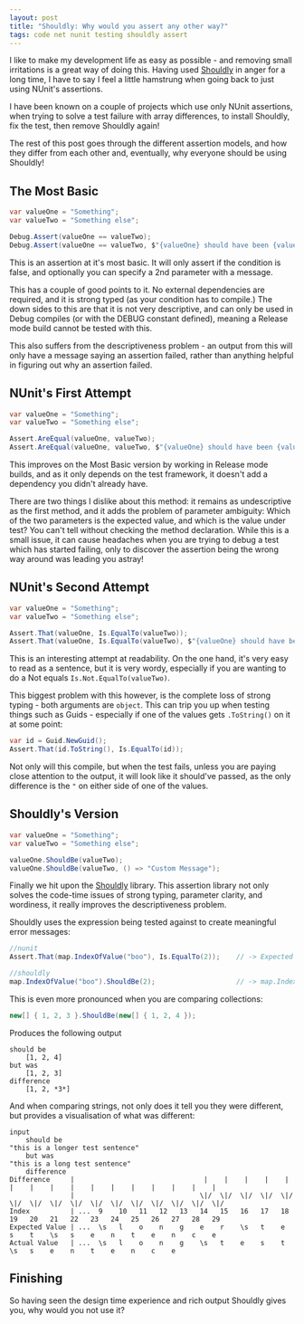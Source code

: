 ```yaml
---
layout: post
title: "Shouldly: Why would you assert any other way?"
tags: code net nunit testing shouldly assert
---
```


I like to make my development life as easy as possible - and removing small irritations is a great way of doing this.  Having used [Shouldly](http://docs.shouldly-lib.net/v2.4.0/docs) in anger for a long time, I have to say I feel a little hamstrung when going back to just using NUnit's assertions.

I have been known on a couple of projects which use only NUnit assertions, when trying to solve a test failure with array differences, to install Shouldly, fix the test, then remove Shouldly again!

The rest of this post goes through the different assertion models, and how they differ from each other and, eventually, why everyone should be using Shouldly!


## The Most Basic

```csharp
var valueOne = "Something";
var valueTwo = "Something else";

Debug.Assert(valueOne == valueTwo);
Debug.Assert(valueOne == valueTwo, $"{valueOne} should have been {valueTwo}");
```

This is an assertion at it's most basic.  It will only assert if the condition is false, and optionally you can specify a 2nd parameter with a message.

This has a couple of good points to it. No external dependencies are required, and it is strong typed (as your condition has to compile.)  The down sides to this are that it is not very descriptive, and can only be used in Debug compiles (or with the DEBUG constant defined), meaning a Release mode build cannot be tested with this.

This also suffers from the descriptiveness problem - an output from this will only have a message saying an assertion failed, rather than anything helpful in figuring out why an assertion failed.

## NUnit's First Attempt
```csharp
var valueOne = "Something";
var valueTwo = "Something else";

Assert.AreEqual(valueOne, valueTwo);
Assert.AreEqual(valueOne, valueTwo, $"{valueOne} should have been {valueTwo}");
```
This improves on the Most Basic version by working in Release mode builds, and as it only depends on the test framework, it doesn't add a dependency you didn't already have.

There are two things I dislike about this method: it remains as undescriptive as the first method, and it adds the problem of parameter ambiguity:  Which of the two parameters is the expected value, and which is the value under test? You can't tell without checking the method declaration.  While this is a small issue, it can cause headaches when you are trying to debug a test which has started failing, only to discover the assertion being the wrong way around was leading you astray!


## NUnit's Second Attempt

```csharp
var valueOne = "Something";
var valueTwo = "Something else";

Assert.That(valueOne, Is.EqualTo(valueTwo));
Assert.That(valueOne, Is.EqualTo(valueTwo), $"{valueOne} should have been {valueTwo}");
```

This is an interesting attempt at readability.  On the one hand, it's very easy to read as a sentence, but it is very wordy, especially if you are wanting to do a Not equals `Is.Not.EqualTo(valueTwo)`.

This biggest problem with this however, is the complete loss of strong typing - both arguments are `object`.  This can trip you up when testing things such as Guids - especially if one of the values gets `.ToString()` on it at some point:

```csharp
var id = Guid.NewGuid();
Assert.That(id.ToString(), Is.EqualTo(id));
```

Not only will this compile, but when the test fails, unless you are paying close attention to the output, it will look like it should've passed, as the only difference is the `"` on either side of one of the values.


## Shouldly's Version

```csharp
var valueOne = "Something";
var valueTwo = "Something else";

valueOne.ShouldBe(valueTwo);
valueOne.ShouldBe(valueTwo, () => "Custom Message");
```

Finally we hit upon the [Shouldly](http://docs.shouldly-lib.net/v2.4.0/docs) library.  This assertion library not only solves the code-time issues of strong typing, parameter clarity, and wordiness, it really improves the descriptiveness problem.

Shouldly uses the expression being tested against to create meaningful error messages:

```csharp
//nunit
Assert.That(map.IndexOfValue("boo"), Is.EqualTo(2));    // -> Expected 2 but was 1

//shouldly
map.IndexOfValue("boo").ShouldBe(2);                    // -> map.IndexOfValue("boo") should be 2 but was 1
```

This is even more pronounced when you are comparing collections:

```csharp
new[] { 1, 2, 3 }.ShouldBe(new[] { 1, 2, 4 });
```

Produces the following output
```
should be
    [1, 2, 4]
but was
    [1, 2, 3]
difference
    [1, 2, *3*]
```

And when comparing strings, not only does it tell you they were different, but provides a visualisation of what was different:

```
input
    should be
"this is a longer test sentence"
    but was
"this is a long test sentence"
    difference
Difference     |                                |    |    |    |    |    |    |    |    |    |    |    |    |    |    |    |   
               |                               \|/  \|/  \|/  \|/  \|/  \|/  \|/  \|/  \|/  \|/  \|/  \|/  \|/  \|/  \|/  \|/  
Index          | ...  9    10   11   12   13   14   15   16   17   18   19   20   21   22   23   24   25   26   27   28   29   
Expected Value | ...  \s   l    o    n    g    e    r    \s   t    e    s    t    \s   s    e    n    t    e    n    c    e    
Actual Value   | ...  \s   l    o    n    g    \s   t    e    s    t    \s   s    e    n    t    e    n    c    e              
```

## Finishing

So having seen the design time experience and rich output Shouldly gives you, why would you not use it?

